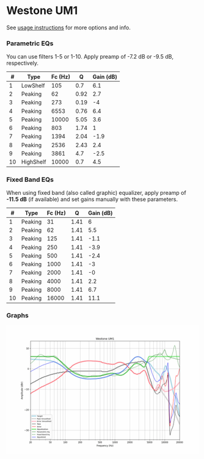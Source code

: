 # Westone UM1
See [usage instructions](https://github.com/jaakkopasanen/AutoEq#usage) for more options and info.

### Parametric EQs
You can use filters 1-5 or 1-10. Apply preamp of -7.2 dB or -9.5 dB, respectively.

|   # | Type      |   Fc (Hz) |    Q |   Gain (dB) |
|-----|-----------|-----------|------|-------------|
|   1 | LowShelf  |       105 | 0.7  |         6.1 |
|   2 | Peaking   |        62 | 0.92 |         2.7 |
|   3 | Peaking   |       273 | 0.19 |        -4   |
|   4 | Peaking   |      6553 | 0.76 |         6.4 |
|   5 | Peaking   |     10000 | 5.05 |         3.6 |
|   6 | Peaking   |       803 | 1.74 |         1   |
|   7 | Peaking   |      1394 | 2.04 |        -1.9 |
|   8 | Peaking   |      2536 | 2.43 |         2.4 |
|   9 | Peaking   |      3861 | 4.7  |        -2.5 |
|  10 | HighShelf |     10000 | 0.7  |         4.5 |

### Fixed Band EQs
When using fixed band (also called graphic) equalizer, apply preamp of **-11.5 dB** (if available) and set gains manually with these parameters.

|   # | Type    |   Fc (Hz) |    Q |   Gain (dB) |
|-----|---------|-----------|------|-------------|
|   1 | Peaking |        31 | 1.41 |         6   |
|   2 | Peaking |        62 | 1.41 |         5.5 |
|   3 | Peaking |       125 | 1.41 |        -1.1 |
|   4 | Peaking |       250 | 1.41 |        -3.9 |
|   5 | Peaking |       500 | 1.41 |        -2.4 |
|   6 | Peaking |      1000 | 1.41 |        -3   |
|   7 | Peaking |      2000 | 1.41 |        -0   |
|   8 | Peaking |      4000 | 1.41 |         2.2 |
|   9 | Peaking |      8000 | 1.41 |         6.7 |
|  10 | Peaking |     16000 | 1.41 |        11.1 |

### Graphs
![](./Westone%20UM1.png)

